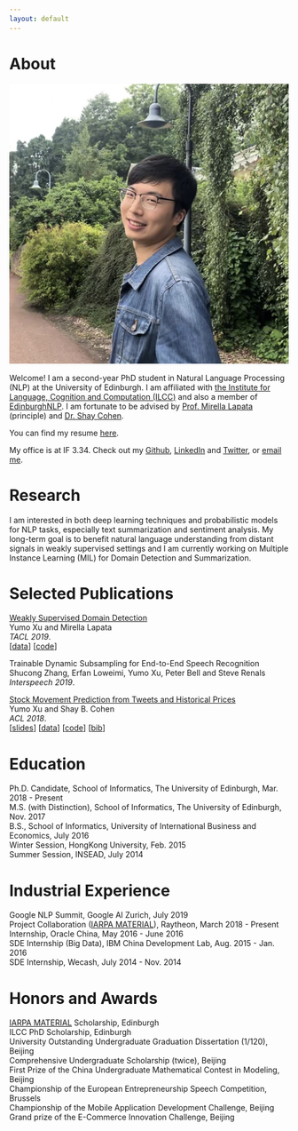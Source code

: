 ```yaml
---
layout: default
---
```


# About

<img class="profile-picture" src="photo.jpg">

Welcome! I am a second-year PhD student in Natural Language Processing (NLP) at the University of Edinburgh. I am affiliated with [the Institute for Language, Cognition and Computation (ILCC)](http://web.inf.ed.ac.uk/ilcc) and also a member of [EdinburghNLP](http://edinburghnlp.inf.ed.ac.uk/). I am fortunate to be advised by [Prof. Mirella Lapata](http://homepages.inf.ed.ac.uk/mlap/) (principle) and [Dr. Shay Cohen](http://homepages.inf.ed.ac.uk/scohen/).

You can find my resume [here](<https://yumoxu.github.io/resume.pdf>). 

My office is at IF 3.34.   Check out my [Github](https://github.com/yumoxu), [LinkedIn](https://www.linkedin.com/in/yumo-xu-aa81aba5) and [Twitter](https://twitter.com/yumo_xu), or [email me](mailto:yumo.xu@ed.ac.uk).  

# Research

I am interested in both deep learning techniques and probabilistic models for NLP tasks, especially text summarization and sentiment analysis. My long-term goal is to benefit natural language understanding from distant signals in weakly supervised settings and I am currently working on Multiple Instance Learning (MIL) for Domain Detection and Summarization.

# Selected Publications
[Weakly Supervised Domain Detection](<https://arxiv.org/pdf/1907.11499.pdf>)  
Yumo Xu and Mirella Lapata  
*TACL 2019*.  
\[[data](https://github.com/yumoxu/detnet)\] \[[code](https://github.com/yumoxu/detnet)\]

Trainable Dynamic Subsampling for End-to-End Speech Recognition  
Shucong Zhang, Erfan Loweimi, Yumo Xu, Peter Bell and Steve Renals  
*Interspeech 2019*. 

[Stock Movement Prediction from Tweets and Historical Prices](http://aclweb.org/anthology/P18-1183)  
Yumo Xu and Shay B. Cohen  
*ACL 2018*.  
\[[slides](res/stocknet_slides.pdf)\] \[[data](https://github.com/yumoxu/stocknet-dataset)\] \[[code](https://github.com/yumoxu/stocknet-code)\] [[bib](https://aclanthology.info/papers/P18-1183/p18-1183.bib)]

# Education

Ph.D. Candidate, School of Informatics, The University of Edinburgh, Mar. 2018 - Present  
M.S. (with Distinction), School of Informatics, The University of Edinburgh, Nov. 2017  
B.S., School of Informatics, University of International Business and Economics, July 2016  
Winter Session, HongKong University, Feb. 2015  
Summer Session, INSEAD, July 2014  

# Industrial Experience

Google NLP Summit, Google AI Zurich, July 2019  
Project Collaboration ([IARPA MATERIAL](https://www.iarpa.gov/index.php/research-programs/material)), Raytheon, March 2018 - Present  
Internship, Oracle China, May 2016 - June 2016  
SDE Internship (Big Data), IBM China Development Lab, Aug. 2015 - Jan. 2016  
SDE Internship, Wecash, July 2014 - Nov. 2014

# Honors and Awards

[IARPA MATERIAL](https://www.iarpa.gov/index.php/research-programs/material) Scholarship, Edinburgh  
ILCC PhD Scholarship, Edinburgh   
University Outstanding Undergraduate Graduation Dissertation (1/120), Beijing  
Comprehensive Undergraduate Scholarship (twice), Beijing  
First Prize of the China Undergraduate Mathematical Contest in Modeling, Beijing  
Championship of the European Entrepreneurship Speech Competition, Brussels  
Championship of the Mobile Application Development Challenge, Beijing  
Grand prize of the E-Commerce Innovation Challenge, Beijing  

&nbsp;&nbsp;
&nbsp;&nbsp;
&nbsp;&nbsp;
